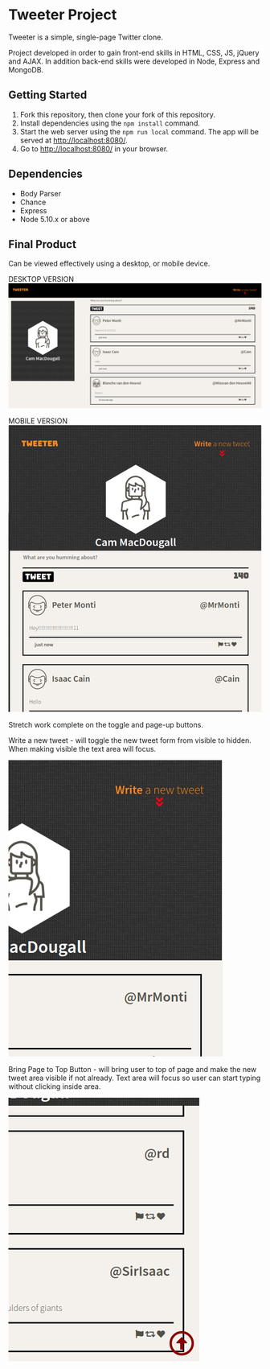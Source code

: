 # Tweeter Project

Tweeter is a simple, single-page Twitter clone.

 Project developed in order to gain front-end skills in HTML, CSS, JS, jQuery and AJAX. In addition back-end skills were developed in Node, Express and MongoDB.

## Getting Started

1. Fork this repository, then clone your fork of this repository.
2. Install dependencies using the `npm install` command.
3. Start the web server using the `npm run local` command. The app will be served at <http://localhost:8080/>.
4. Go to <http://localhost:8080/> in your browser.

## Dependencies
- Body Parser
- Chance
- Express
- Node 5.10.x or above

## Final Product

Can be viewed effectively using a desktop, or mobile device.

DESKTOP VERSION
!["Can be viewed effectively using a desktop, or mobile device."](https://github.com/cmacdougall12/tweeter/blob/master/public/images/desktop.png?raw=true)

MOBILE VERSION
!["Can be viewed effectively using a desktop, or mobile device."](https://github.com/cmacdougall12/tweeter/blob/master/public/images/mobile.png?raw=true)

Stretch work complete on the toggle and page-up buttons.


Write a new tweet - will toggle the new tweet form from visible to hidden. When making visible the text area will focus.

!["Stretch work complete on the toggle and page-up buttons."](https://github.com/cmacdougall12/tweeter/blob/master/public/images/stretch-toggle.png?raw=true)

Bring Page to Top Button - will bring user to top of page and make the new tweet area visible if not already. Text area will focus so user can start typing without clicking inside area. 

!["Stretch work complete on the toggle and page-up buttons."](https://github.com/cmacdougall12/tweeter/blob/master/public/images/stretch-page-top.png?raw=true)


